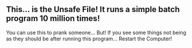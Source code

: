 This... is the Unsafe File! It runs a simple batch program 10 million times!
----------------------------------------------------------------------------

You can use this to prank someone...
But! If you see some things not being as they should be after running this program... Restart the Computer!
